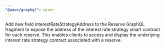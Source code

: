 ```yaml
---
"@aave/graphql": minor
---
```


Add new field interestRateStrategyAddress to the Reserve GraphQL fragment to expose the address of the interest rate strategy smart contract for each reserve. This enables clients to access and display the underlying interest rate strategy contract associated with a reserve.
